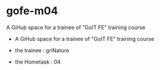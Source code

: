 # gofe-m04
A GiHub space for a trainee of "GoIT FE" training course

* A GiHub space for a trainee of "GoIT FE" training course
* the trainee : griNature

* the Hometask : 04
